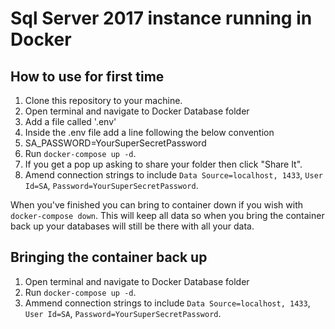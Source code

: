 # Sql Server 2017 instance running in Docker

## How to use for first time
1. Clone this repository to your machine.
2. Open terminal and navigate to Docker Database folder
3. Add a file called '.env'
4. Inside the .env file add a line following the below convention
5. SA_PASSWORD=YourSuperSecretPassword
6. Run `docker-compose up -d`.
7. If you get a pop up asking to share your folder then click "Share It".
8. Amend connection strings to include `Data Source=localhost, 1433`, `User Id=SA`, `Password=YourSuperSecretPassword`.

When you've finished you can bring to container down if you wish with `docker-compose down`. This will keep all data so when you bring the container back up your databases will still be there with all your data.

## Bringing the container back up
1. Open terminal and navigate to Docker Database folder
2. Run `docker-compose up -d`.
3. Ammend connection strings to include `Data Source=localhost, 1433`, `User Id=SA`, `Password=YourSuperSecretPassword`.
